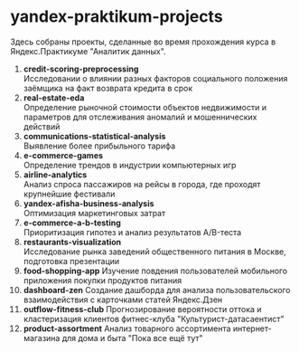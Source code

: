 # yandex-praktikum-projects
Здесь собраны проекты, сделанные во время прохождения курса в Яндекс.Практикуме "Аналитик данных".  
1. **credit-scoring-preprocessing**  
Исследовании о влиянии разных факторов социального положения заёмщика на факт возврата кредита в срок
2. **real-estate-eda**  
Определение рыночной стоимости объектов недвижимости и параметров для отслеживания аномалий и мошеннических действий
3. **communications-statistical-analysis**  
Выявление более прибыльного тарифа
4. **e-commerce-games**  
Определение трендов в индустрии компьютерных игр
5. **airline-analytics**  
Анализ спроса пассажиров на рейсы в города, где проходят крупнейшие фестивали
6. **yandex-afisha-business-analysis**  
Оптимизация маркетинговых затрат
7. **e-commerce-a-b-testing**  
Приоритизация гипотез и анализ результатов A/B-теста
8. **restaurants-visualization**  
Исследование рынка заведений общественного питания в Москве, подготовка презентации
9. **food-shopping-app**
Изучение повдения пользователей мобильного приложения покупки продуктов питания
10. **dashboard-zen**
Создание дашборда для анализа пользовательского взаимодействия с карточками статей Яндекс.Дзен 
11. **outflow-fitness-club**
Прогнозирование вероятности оттока и кластеризация клиентов фитнес-клуба "Культурист-датасаентист"
12. **product-assortment**
Анализ товарного ассортимента интернет-магазина для дома и быта "Пока все ещё тут"